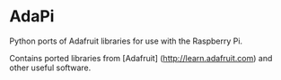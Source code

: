 AdaPi
=====

Python ports of Adafruit libraries for use with the Raspberry Pi.

Contains ported libraries from [Adafruit] (http://learn.adafruit.com) and other useful software.